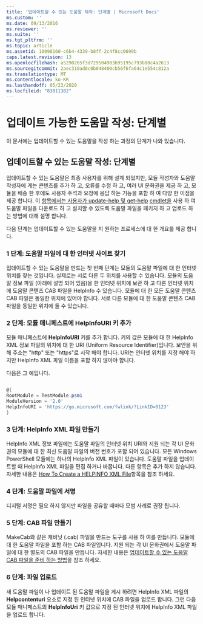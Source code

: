 ```yaml
---
title: '업데이트할 수 있는 도움말 제작: 단계별 | Microsoft Docs'
ms.custom: ''
ms.date: 09/13/2016
ms.reviewer: ''
ms.suite: ''
ms.tgt_pltfrm: ''
ms.topic: article
ms.assetid: 10098160-c6b4-4339-b8ff-2c4f8cc0699b
caps.latest.revision: 13
ms.openlocfilehash: a5290265f3d729504983b95195c793b88c4a2613
ms.sourcegitcommit: 2aec310ad0c0b048400cb56f6fa64c1e554c812a
ms.translationtype: MT
ms.contentlocale: ko-KR
ms.lasthandoff: 05/23/2020
ms.locfileid: "83811382"
---
```

# <a name="updatable-help-authoring-step-by-step"></a>업데이트 가능한 도움말 작성: 단계별

이 문서에는 업데이트할 수 있는 도움말을 작성 하는 과정의 단계가 나와 있습니다.

## <a name="authoring-updatable-help-step-by-step"></a>업데이트할 수 있는 도움말 작성: 단계별

업데이트할 수 있는 도움말은 최종 사용자를 위해 설계 되었지만, 모듈 작성자와 도움말 작성자에 게는 콘텐츠를 추가 하 고, 오류를 수정 하 고, 여러 UI 문화권을 제공 하 고, 모듈을 배송 한 후에도 사용자 주석과 요청에 응답 하는 기능을 포함 하 여 다양 한 이점을 제공 합니다. 이 [항목에서는 사용자가 update-help 및 get-help](/powershell/module/Microsoft.PowerShell.Core/Update-Help) [cmdlet을](/powershell/module/Microsoft.PowerShell.Core/Save-Help) 사용 하 여 도움말 파일을 다운로드 하 고 설치할 수 있도록 도움말 파일을 패키지 하 고 업로드 하는 방법에 대해 설명 합니다.

다음 단계는 업데이트할 수 있는 도움말을 지 원하는 프로세스에 대 한 개요를 제공 합니다.

### <a name="step-1-find-an-internet-site-for-your-help-files"></a>1 단계: 도움말 파일에 대 한 인터넷 사이트 찾기

업데이트할 수 있는 도움말을 만드는 첫 번째 단계는 모듈의 도움말 파일에 대 한 인터넷 위치를 찾는 것입니다. 실제로는 서로 다른 두 위치를 사용할 수 있습니다. 모듈의 도움말 정보 파일 (아래에 설명 되어 있음)을 한 인터넷 위치에 보관 하 고 다른 인터넷 위치에 도움말 콘텐츠 CAB 파일을 HelpInfo 수 있습니다. 모듈에 대 한 모든 도움말 콘텐츠 CAB 파일은 동일한 위치에 있어야 합니다. 서로 다른 모듈에 대 한 도움말 콘텐츠 CAB 파일을 동일한 위치에 둘 수 있습니다.

### <a name="step-2-add-a-helpinfouri-key-to-your-module-manifest"></a>2 단계: 모듈 매니페스트에 HelpInfoURI 키 추가

모듈 매니페스트에 **HelpInfoURI** 키를 추가 합니다. 키의 값은 모듈에 대 한 HelpInfo XML 정보 파일의 위치에 대 한 URI (Uniform Resource Identifier)입니다. 보안을 위해 주소는 "http" 또는 "https"로 시작 해야 합니다. URI는 인터넷 위치를 지정 해야 하지만 HelpInfo XML 파일 이름을 포함 하지 않아야 합니다.

다음은 그 예입니다.

```powershell

@{
RootModule = TestModule.psm1
ModuleVersion = '2.0'
HelpInfoURI = 'https://go.microsoft.com/fwlink/?LinkID=0123'
}
```

### <a name="step-3-create-a-helpinfo-xml-file"></a>3 단계: HelpInfo XML 파일 만들기

HelpInfo XML 정보 파일에는 도움말 파일의 인터넷 위치 URI와 지원 되는 각 UI 문화권의 모듈에 대 한 최신 도움말 파일의 버전 번호가 포함 되어 있습니다. 모든 Windows PowerShell 모듈에는 하나의 HelpInfo XML 파일이 있습니다. 도움말 파일을 업데이트할 때 HelpInfo XML 파일을 편집 하거나 바꿉니다. 다른 항목은 추가 하지 않습니다. 자세한 내용은 [How To Create a HELPINFO XML File](./how-to-create-a-helpinfo-xml-file.md)항목을 참조 하세요.

### <a name="step-4-sign-your-help-files"></a>4 단계: 도움말 파일에 서명

디지털 서명은 필요 하지 않지만 파일을 공유할 때마다 모범 사례로 권장 됩니다.

### <a name="step-5-create-cab-files"></a>5 단계: CAB 파일 만들기

MakeCab와 같은 캐비닛 (.cab) 파일을 만드는 도구를 사용 하 여를 만듭니다. 모듈에 대 한 도움말 파일을 포함 하는 CAB 파일입니다. 지원 되는 각 UI 문화권에서 도움말 파일에 대 한 별도의 CAB 파일을 만듭니다. 자세한 내용은 [업데이트할 수 있는 도움말 CAB 파일을 준비 하는 방법](./how-to-prepare-updatable-help-cab-files.md)을 참조 하세요.

### <a name="step-6-upload-your-files"></a>6 단계: 파일 업로드

새 도움말 파일이 나 업데이트 된 도움말 파일을 게시 하려면 HelpInfo XML 파일의 **Helpcontenturi** 요소로 지정 된 인터넷 위치에 CAB 파일을 업로드 합니다. 그런 다음 모듈 매니페스트의 **HelpInfoUri** 키 값으로 지정 된 인터넷 위치에 HelpInfo XML 파일을 업로드 합니다.
